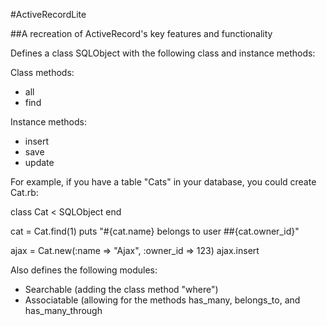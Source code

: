 #ActiveRecordLite

##A recreation of ActiveRecord's key features and functionality

Defines a class SQLObject with the following class and instance methods:

Class methods:
 + all
 + find

Instance methods:
 + insert
 + save
 + update
 
For example, if you have a table "Cats" in your database, you could create Cat.rb:
   
   class Cat < SQLObject
   end
   
   cat = Cat.find(1)
   puts "#{cat.name} belongs to user ##{cat.owner_id}"
   
   ajax = Cat.new(:name => "Ajax", :owner_id => 123)
   ajax.insert

Also defines the following modules:
 + Searchable (adding the class method "where")
 + Associatable (allowing for the methods has_many, belongs_to, and has_many_through
 




